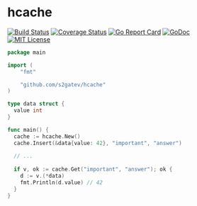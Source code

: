 # hcache

[![Build Status](https://travis-ci.org/s2gatev/hcache.svg?branch=master)](https://travis-ci.org/s2gatev/hcache)
[![Coverage Status](https://coveralls.io/repos/github/s2gatev/hcache/badge.svg?branch=master)](https://coveralls.io/github/s2gatev/hcache?branch=master)
[![Go Report Card](https://goreportcard.com/badge/s2gatev/hcache)](https://goreportcard.com/report/s2gatev/hcache)
[![GoDoc](https://godoc.org/github.com/golang/gddo?status.svg)](https://godoc.org/github.com/s2gatev/hcache)
[![MIT License](http://img.shields.io/badge/License-MIT-blue.svg)](LICENSE)

```go
package main

import (
	"fmt"

	"github.com/s2gatev/hcache"
)

type data struct {
  value int
}

func main() {
  cache := hcache.New()
  cache.Insert(&data{value: 42}, "important", "answer")
  
  // ...
  
  if v, ok := cache.Get("important", "answer"); ok {
    d := v.(*data)
    fmt.Println(d.value) // 42
  }
}
```
